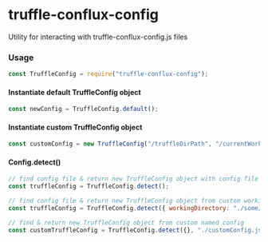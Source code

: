 # truffle-conflux-config
Utility for interacting with truffle-conflux-config.js files

### Usage
 ```javascript
const TruffleConfig = require("truffle-conflux-config");
```

#### Instantiate default TruffleConfig object
 ```javascript
const newConfig = TruffleConfig.default();
```

#### Instantiate custom TruffleConfig object
 ```javascript
const customConfig = new TruffleConfig("/truffleDirPath", "/currentWorkingDirPath", networkObj);
```

#### Config.detect()
 ```javascript
// find config file & return new TruffleConfig object with config file settings (cwd)
const truffleConfig = TruffleConfig.detect();

// find config file & return new TruffleConfig object from custom working dir
const truffleConfig = TruffleConfig.detect({ workingDirectory: "./some/Path" });

// find & return new TruffleConfig object from custom named config
const customTruffleConfig = TruffleConfig.detect({}, "./customConfig.js");
 ```
